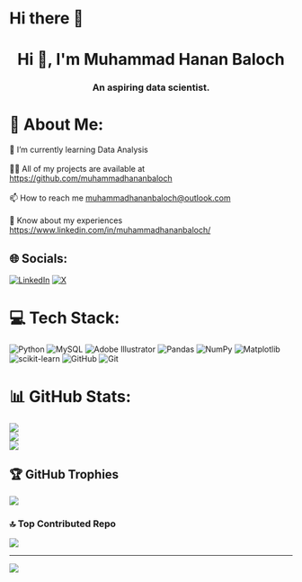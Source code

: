 # Hi there 👋

<h1 align="center">Hi 👋, I'm Muhammad Hanan Baloch</h1>
<h3 align="center">An aspiring data scientist.</h3>

# 💫 About Me:
🌱 I’m currently learning Data Analysis<br><br>👨‍💻 All of my projects are available at https://github.com/muhammadhananbaloch<br><br>📫 How to reach me muhammadhananbaloch@outlook.com<br><br>📄 Know about my experiences https://www.linkedin.com/in/muhammadhananbaloch/


## 🌐 Socials:
[![LinkedIn](https://img.shields.io/badge/LinkedIn-%230077B5.svg?logo=linkedin&logoColor=white)](https://linkedin.com/in/muhammadhananbaloch) [![X](https://img.shields.io/badge/X-black.svg?logo=X&logoColor=white)](https://x.com/muhammadhanann) 

# 💻 Tech Stack:
![Python](https://img.shields.io/badge/python-3670A0?style=for-the-badge&logo=python&logoColor=ffdd54) ![MySQL](https://img.shields.io/badge/mysql-4479A1.svg?style=for-the-badge&logo=mysql&logoColor=white) ![Adobe Illustrator](https://img.shields.io/badge/adobe%20illustrator-%23FF9A00.svg?style=for-the-badge&logo=adobe%20illustrator&logoColor=white) ![Pandas](https://img.shields.io/badge/pandas-%23150458.svg?style=for-the-badge&logo=pandas&logoColor=white) ![NumPy](https://img.shields.io/badge/numpy-%23013243.svg?style=for-the-badge&logo=numpy&logoColor=white) ![Matplotlib](https://img.shields.io/badge/Matplotlib-%23ffffff.svg?style=for-the-badge&logo=Matplotlib&logoColor=black) ![scikit-learn](https://img.shields.io/badge/scikit--learn-%23F7931E.svg?style=for-the-badge&logo=scikit-learn&logoColor=white) ![GitHub](https://img.shields.io/badge/github-%23121011.svg?style=for-the-badge&logo=github&logoColor=white) ![Git](https://img.shields.io/badge/git-%23F05033.svg?style=for-the-badge&logo=git&logoColor=white)
# 📊 GitHub Stats:
![](https://github-readme-stats.vercel.app/api?username=muhammadhananbaloch&theme=dark&hide_border=true&include_all_commits=false&count_private=false)<br/>
![](https://github-readme-streak-stats.herokuapp.com/?user=muhammadhananbaloch&theme=dark&hide_border=true)<br/>
![](https://github-readme-stats.vercel.app/api/top-langs/?username=muhammadhananbaloch&theme=dark&hide_border=true&include_all_commits=false&count_private=false&layout=compact)

## 🏆 GitHub Trophies
![](https://github-profile-trophy.vercel.app/?username=muhammadhananbaloch&theme=radical&no-frame=true&no-bg=true&margin-w=4)

### 🔝 Top Contributed Repo
![](https://github-contributor-stats.vercel.app/api?username=muhammadhananbaloch&limit=5&theme=radical&combine_all_yearly_contributions=true)

---
[![](https://visitcount.itsvg.in/api?id=muhammadhananbaloch&icon=5&color=0)](https://visitcount.itsvg.in)

<!-- Proudly created with GPRM ( https://gprm.itsvg.in ) -->